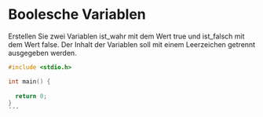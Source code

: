 # Boolesche Variablen

Erstellen Sie zwei Variablen ist_wahr mit dem Wert true und ist_falsch mit dem Wert false.
Der Inhalt der Variablen soll mit einem Leerzeichen getrennt ausgegeben werden.

```cpp
#include <stdio.h>

int main() {
  
  return 0;
}
´´´